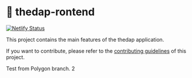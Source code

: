 # 🥞 thedap-rontend

[![Netlify Status](https://api.netlify.com/api/v1/badges/aac3e476-53a5-4fb5-bbd6-823c035e888f/deploy-status)](https://app.netlify.com/sites/thedap/deploys)

This project contains the main features of the thedap application.

If you want to contribute, please refer to the [contributing guidelines](./CONTRIBUTING.md) of this project.

Test from Polygon branch. 2
